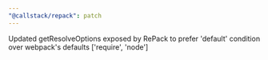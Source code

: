```yaml
---
"@callstack/repack": patch
---
```


Updated getResolveOptions exposed by RePack to prefer 'default' condition over webpack's defaults ['require', 'node']
